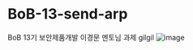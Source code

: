 # BoB-13-send-arp
BoB 13기 보안제품개발 이경문 멘토님 과제 gilgil
![image](https://github.com/user-attachments/assets/4556d89a-bbeb-4973-9e16-46b7f16b3286)
